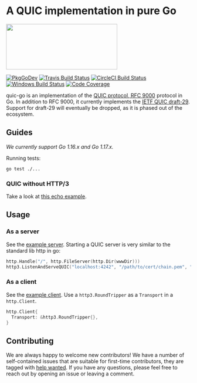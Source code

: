 # A QUIC implementation in pure Go

<img src="docs/quic.png" width=303 height=124>

[![PkgGoDev](https://pkg.go.dev/badge/github.com/jojokbh/quic-go)](https://pkg.go.dev/github.com/jojokbh/quic-go)
[![Travis Build Status](https://img.shields.io/travis/jojokbh/quic-go/master.svg?style=flat-square&label=Travis+build)](https://travis-ci.org/jojokbh/quic-go)
[![CircleCI Build Status](https://img.shields.io/circleci/project/github/jojokbh/quic-go.svg?style=flat-square&label=CircleCI+build)](https://circleci.com/gh/jojokbh/quic-go)
[![Windows Build Status](https://img.shields.io/appveyor/ci/jojokbh/quic-go/master.svg?style=flat-square&label=windows+build)](https://ci.appveyor.com/project/jojokbh/quic-go/branch/master)
[![Code Coverage](https://img.shields.io/codecov/c/github/jojokbh/quic-go/master.svg?style=flat-square)](https://codecov.io/gh/jojokbh/quic-go/)

quic-go is an implementation of the [QUIC protocol, RFC 9000](https://datatracker.ietf.org/doc/html/rfc9000) protocol in Go.
In addition to RFC 9000, it currently implements the [IETF QUIC draft-29](https://tools.ietf.org/html/draft-ietf-quic-transport-29). Support for draft-29 will eventually be dropped, as it is phased out of the ecosystem.

## Guides

*We currently support Go 1.16.x and Go 1.17.x.*

Running tests:

    go test ./...

### QUIC without HTTP/3

Take a look at [this echo example](example/echo/echo.go).

## Usage

### As a server

See the [example server](example/main.go). Starting a QUIC server is very similar to the standard lib http in go:

```go
http.Handle("/", http.FileServer(http.Dir(wwwDir)))
http3.ListenAndServeQUIC("localhost:4242", "/path/to/cert/chain.pem", "/path/to/privkey.pem", nil)
```

### As a client

See the [example client](example/client/main.go). Use a `http3.RoundTripper` as a `Transport` in a `http.Client`.

```go
http.Client{
  Transport: &http3.RoundTripper{},
}
```

## Contributing

We are always happy to welcome new contributors! We have a number of self-contained issues that are suitable for first-time contributors, they are tagged with [help wanted](https://github.com/jojokbh/quic-go/issues?q=is%3Aissue+is%3Aopen+label%3A%22help+wanted%22). If you have any questions, please feel free to reach out by opening an issue or leaving a comment.
